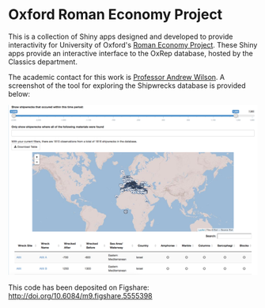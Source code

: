 # Oxford Roman Economy Project

This is a collection of Shiny apps designed and developed to provide interactivity for University of Oxford's [Roman Economy Project](https://oxrep.web.ox.ac.uk). These Shiny apps provide an interactive interface to the OxRep database, hosted by the Classics department.

The academic contact for this work is [Professor Andrew Wilson](http://www.arch.ox.ac.uk/AW1.html). A screenshot of the tool for exploring the Shipwrecks database is provided below:

<img src="shipwreck-app-screenshot.png" width="600px"></img>

This code has been deposited on Figshare: http://doi.org/10.6084/m9.figshare.5555398
